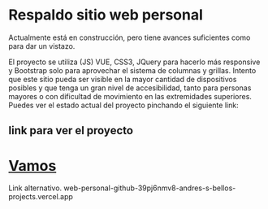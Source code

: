 # Respaldo sitio web personal #
Actualmente está en construcción, pero tiene avances suficientes como para dar un vistazo.

El proyecto se utiliza (JS) VUE, CSS3, JQuery para hacerlo más responsive y Bootstrap solo para aprovechar el sistema de columnas y grillas.
Intento que este sitio pueda ser visible en la mayor cantidad de dispositivos posibles y que tenga un gran nivel de accesibilidad, tanto para personas mayores o con dificultad de movimiento en las extremidades superiores.
Puedes ver el estado actual del proyecto pinchando el siguiente link:

## link para ver el proyecto ##
# [Vamos](https://web-personal-github-io.vercel.app/)  #

Link alternativo.
web-personal-github-39pj6nmv8-andres-s-bellos-projects.vercel.app
